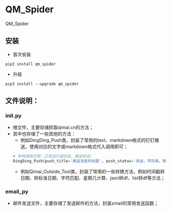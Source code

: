 # QM_Spider
QM_Spider

## 安装
* 首次安装
```
pip3 install qm_spider
```
* 升级
```
pip3 install --upgrade qm_spider
```


## 文件说明：
### init.py
  * 根文件，主要存储抓取qimai.cn的方法；
  * 其中也存储了一些其他的方法：
    * 例如DingDing_Push类，封装了常用的text、markdown格式的钉钉推送，使用对应的文字或markdown格式代入调用即可；
    ```python
    # 举例调用示例：正常运行成功后，推送状态;
    DingDing_Push(push_title='推送消息的标题', push_status='状态，字符串，默认成功提示', push_url='推送的钉钉token').status_push()
    ```
    * 例如Qimai_Outside_Tool类，封装了常用的一些转换方法，例如时间戳转日期、转标准日期、字符匹配、星期几计算、json转df、list转df等方法；
### email_py
  * 邮件发送文件，主要存储了发送邮件的方法，封装zmail的常用发送函数；

  
